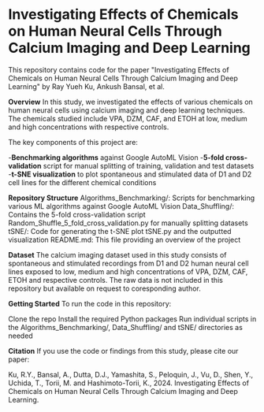 # **Investigating Effects of Chemicals on Human Neural Cells Through Calcium Imaging and Deep Learning**
This repository contains code for the paper "Investigating Effects of Chemicals on Human Neural Cells Through Calcium Imaging and Deep Learning" by Ray Yueh Ku, Ankush Bansal, et al.

**Overview**
In this study, we investigated the effects of various chemicals on human neural cells using calcium imaging and deep learning techniques. The chemicals studied include VPA, DZM, CAF, and ETOH at low, medium and high concentrations with respective controls.

The key components of this project are:

-**Benchmarking algorithms** against Google AutoML Vision
-**5-fold cross-validation** script for manual splitting of training, validation and test datasets
-**t-SNE visualization** to plot spontaneous and stimulated data of D1 and D2 cell lines for the different chemical conditions

**Repository Structure**
Algorithms_Benchmarking/: Scripts for benchmarking various ML algorithms against Google AutoML Vision
Data_Shuffling/: Contains the 5-fold cross-validation script Random_Shuffle_5_fold_cross_validation.py for manually splitting datasets
tSNE/: Code for generating the t-SNE plot tSNE.py and the outputted visualization
README.md: This file providing an overview of the project

**Dataset**
The calcium imaging dataset used in this study consists of spontaneous and stimulated recordings from D1 and D2 human neural cell lines exposed to low, medium and high concentrations of VPA, DZM, CAF, ETOH and respective controls. The raw data is not included in this repository but available on request to coresponding author.

**Getting Started**
To run the code in this repository:

Clone the repo
Install the required Python packages
Run individual scripts in the Algorithms_Benchmarking/, Data_Shuffling/ and tSNE/ directories as needed


**Citation**
If you use the code or findings from this study, please cite our paper:

Ku, R.Y., Bansal, A., Dutta, D.J., Yamashita, S., Peloquin, J., Vu, D., Shen, Y., Uchida, T., Torii, M. and Hashimoto-Torii, K., 2024. Investigating Effects of Chemicals on Human Neural Cells Through Calcium Imaging and Deep Learning.
